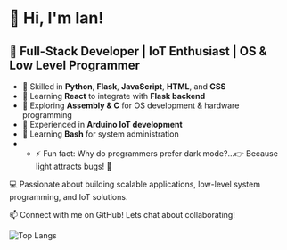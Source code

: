 # 👋 Hi, I'm Ian!

## 🚀 Full-Stack Developer | IoT Enthusiast | OS & Low Level Programmer  

- 🔹 Skilled in **Python**, **Flask**, **JavaScript**, **HTML**, and **CSS**  
- 🔹 Learning **React** to integrate with **Flask backend**  
- 🔹 Exploring **Assembly & C** for OS development & hardware programming  
- 🔹 Experienced in **Arduino IoT development**  
- 🔹 Learning **Bash** for system administration
- - ⚡ Fun fact: Why do programmers prefer dark mode?...👉 Because light attracts bugs! 🐛

💻 Passionate about building scalable applications, low-level system programming, and IoT solutions.  

📫 Connect with me on GitHub! Lets chat about collaborating!


![Top Langs](https://github-readme-stats.vercel.app/api/top-langs/?username=your-username&layout=compact&theme=dark)

